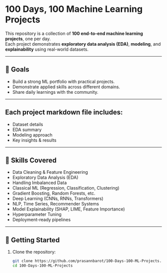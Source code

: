 # 100 Days, 100 Machine Learning Projects

This repository is a collection of **100 end-to-end machine learning projects**, one per day.  
Each project demonstrates **exploratory data analysis (EDA)**, **modeling**, and **explainability** using real-world datasets.

---

## 🎯 Goals

- Build a strong ML portfolio with practical projects.  
- Demonstrate applied skills across different domains.  
- Share daily learnings with the community.  

---

## Each project markdown file includes:
- Dataset details  
- EDA summary  
- Modeling approach  
- Key insights & results  

---

## 🔑 Skills Covered

- Data Cleaning & Feature Engineering  
- Exploratory Data Analysis (EDA)  
- Handling Imbalanced Data  
- Classical ML (Regression, Classification, Clustering)  
- Gradient Boosting, Random Forests, etc.  
- Deep Learning (CNNs, RNNs, Transformers)  
- NLP, Time Series, Recommender Systems  
- Model Explainability (SHAP, LIME, Feature Importance)  
- Hyperparameter Tuning  
- Deployment-ready pipelines  

---

## 🚀 Getting Started

1. Clone the repository:
   ```bash
   git clone https://github.com/prasannbarot/100-Days-100-ML-Projects.git
   cd 100-Days-100-ML-Projects
